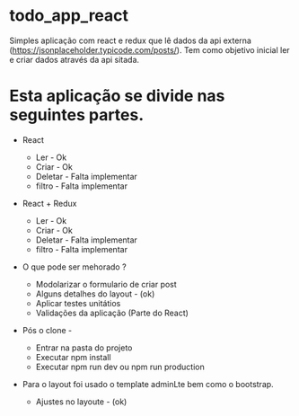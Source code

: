 # todo_app_react
  Simples aplicação com react e redux que lê dados da api externa (https://jsonplaceholder.typicode.com/posts/).
  Tem como objetivo inicial ler e criar dados através da api sitada.

# Esta aplicação se divide nas seguintes partes.

* React 
    * Ler - Ok
    * Criar - Ok
    * Deletar - Falta implementar
    * filtro - Falta implementar
    

* React + Redux
    * Ler - Ok
    * Criar - Ok
    * Deletar - Falta implementar
    * filtro - Falta implementar


* O que pode ser mehorado ? 
    * Modolarizar o formulario de criar post
    * Alguns detalhes do layout - (ok)
    * Aplicar testes unitátios
    * Validações da aplicação (Parte do React)


* Pós o clone - 
    * Entrar na pasta do projeto
    * Executar npm install
    * Executar npm run dev ou npm run production

* Para o layout foi usado o template adminLte bem como o bootstrap.
  * Ajustes no layoute - (ok)
